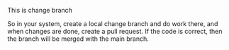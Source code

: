 This is change branch

So in your system, create a local change branch and do work there, and when changes are done, create a pull request. If the code is correct, then the branch will be merged with the main branch.
